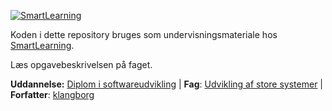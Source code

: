 ﻿[![SmartLearning][smartlearning-img]][smartlearning] 

Koden i dette repository bruges som undervisningsmateriale hos [SmartLearning].

Læs opgavebeskrivelsen på faget.

**Uddannelse:** [Diplom i softwareudvikling] | **Fag**: [Udvikling af store systemer] | **Forfatter**: [klangborg]



[smartlearning-img]: https://avatars.githubusercontent.com/u/89007769?s=200&u=a9050068e13b10e71a684e6789e1ec757f93e07c&v=4
[smartlearning]: https://smartlearning.dk
[Diplom i softwareudvikling]: https://www.smartlearning.dk/diplomuddannelser/diplom-i-softwareudvikling
[Udvikling af store systemer]: https://www.smartlearning.dk/diplomuddannelser/diplom-i-softwareudvikling/udvikling-store-systemer
[Systemintegration]: https://www.smartlearning.dk/diplomuddannelser/diplom-i-softwareudvikling/systemintegration
[klangborg]: https://github.com/klangborg

